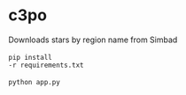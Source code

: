 # c3po
 Downloads stars by region name from Simbad<br></br>
 <code>pip install -r requirements.txt</code><br></br>
 <code>python app.py</code>
 <code></code>
 <code></code>
 <code></code>
 <code></code>
